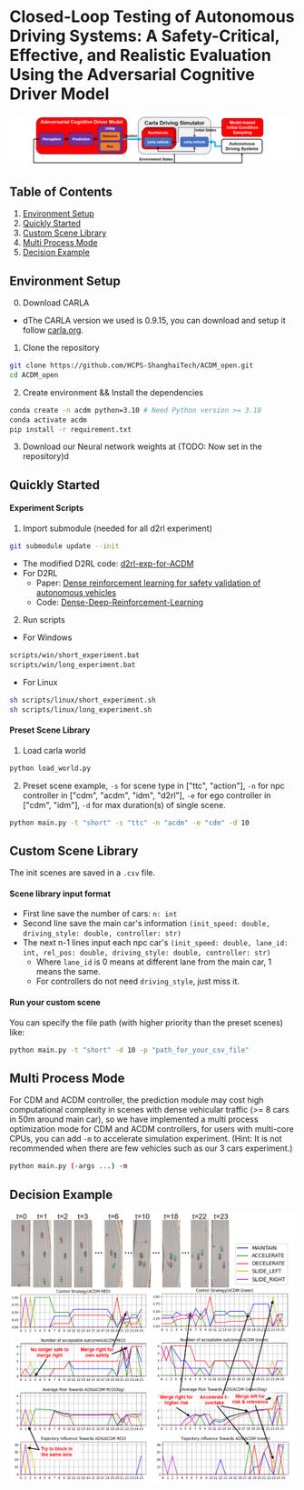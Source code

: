 # Closed-Loop Testing of Autonomous Driving Systems: A Safety-Critical, Effective, and Realistic Evaluation Using the Adversarial Cognitive Driver Model

![Platform](images/platform.png)
## Table of Contents
1. [Environment Setup](#environment-setup)
2. [Quickly Started](#quickly-started)
3. [Custom Scene Library](#custom-scene-library)
4. [Multi Process Mode](#multi-process-mode)
5. [Decision Example](#decision-example)
## Environment Setup
0. Download CARLA
- dThe CARLA version we used is 0.9.15, you can download and setup it follow [carla.org](#https://carla.org/).

1. Clone the repository
```bash
git clone https://github.com/HCPS-ShanghaiTech/ACDM_open.git
cd ACDM_open
```
2. Create environment && Install the dependencies
```bash
conda create -n acdm python=3.10 # Need Python version >= 3.10
conda activate acdm
pip install -r requirement.txt
```
3. Download our Neural network weights at (TODO: Now set in the repository)d
## Quickly Started
#### Experiment Scripts
1. Import submodule (needed for all d2rl experiment)
```bash
git submodule update --init
```
- The modified D2RL code: [d2rl-exp-for-ACDM](https://github.com/qj-hcps/d2rl-exp-for-ACDM)
- For D2RL
  - Paper: [Dense reinforcement learning for safety validation of autonomous vehicles](https://www.nature.com/articles/s41586-023-05732-2)
  - Code: [Dense-Deep-Reinforcement-Learning
](https://github.com/michigan-traffic-lab/Dense-Deep-Reinforcement-Learning?tab=readme-ov-file)
2. Run scripts
- For Windows
```bash
scripts/win/short_experiment.bat
scripts/win/long_experiment.bat
```
- For Linux
```bash
sh scripts/linux/short_experiment.sh
sh scripts/linux/long_experiment.sh
```
#### Preset Scene Library
1. Load carla world
```bash
python load_world.py
```
2. Preset scene example, `-s` for scene type in ["ttc", "action"], `-n` for npc controller in ["cdm", "acdm", "idm", "d2rl"], `-e` for ego controller in ["cdm", "idm"], `-d` for max duration(s) of single scene.
```bash
python main.py -t "short" -s "ttc" -n "acdm" -e "cdm" -d 10
```
## Custom Scene Library
The init scenes are saved in a `.csv` file.
#### Scene library input format
- First line save the number of cars: `n: int`
- Second line save the main car's information `(init_speed: double, driving_style: double, controller: str)`
- The next n-1 lines input each npc car's `(init_speed: double, lane_id: int, rel_pos: double, driving_style: double, controller: str)`
    - Where `lane_id` is 0 means at different lane from the main car, 1 means the same.
    - For controllers do not need `driving_style`, just miss it.

#### Run your custom scene
You can specify the file path (with higher priority than the preset scenes) like:
```bash
python main.py -t "short" -d 10 -p "path_for_your_csv_file"
```

## Multi Process Mode
For CDM and ACDM controller, the prediction module may cost high computational complexity in scenes with dense vehicular traffic (>= 8 cars in 50m around main car), so we have implemented a multi process optimization mode for CDM and ACDM controllers, for users with multi-core CPUs, you can add `-m` to accelerate simulation experiment.
(Hint: It is not recommended when there are few vehicles such as our 3 cars experiment.)
```bash
python main.py (-args ...) -m
```

## Decision Example
![Exp](images/exp.png)